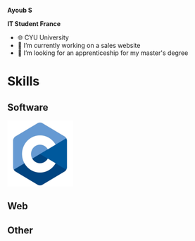 **Ayoub S**

**IT Student France**




- 🌐 CYU University
- 🌱 I’m currently working on a sales website
- 👀 I’m looking for an apprenticeship for my master's degree

# Skills

## Software

<img src="https://github.com/Ayoub922/Ayoub922/blob/main/logoC.png" data-canonical-src="https://github.com/Ayoub922/Ayoub922/blob/main/logoC.png" width="150" height="150" />

## Web

## Other

<!---
Ayoub922/Ayoub922 is a ✨ special ✨ repository because its `README.md` (this file) appears on your GitHub profile.
You can click the Preview link to take a look at your changes.
--->
